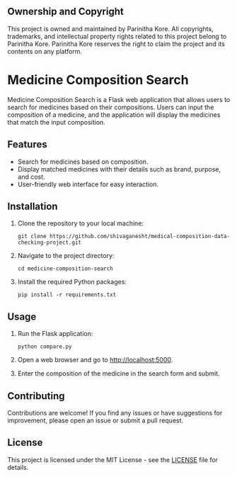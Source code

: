 ## Ownership and Copyright
This project is owned and maintained by Parinitha Kore. All copyrights, trademarks, and intellectual property rights related to this project belong to Parinitha Kore. Parinitha Kore reserves the right to claim the project and its contents on any platform.

# Medicine Composition Search

Medicine Composition Search is a Flask web application that allows users to search for medicines based on their compositions. Users can input the composition of a medicine, and the application will display the medicines that match the input composition.

## Features

- Search for medicines based on composition.
- Display matched medicines with their details such as brand, purpose, and cost.
- User-friendly web interface for easy interaction.

## Installation

1. Clone the repository to your local machine:
   ```
   git clone https://github.com/shivaganesht/medical-composition-data-checking-project.git
   ```

2. Navigate to the project directory:
   ```
   cd medicine-composition-search
   ```

3. Install the required Python packages:
   ```
   pip install -r requirements.txt
   ```

## Usage

1. Run the Flask application:
   ```
   python compare.py
   ```

2. Open a web browser and go to [http://localhost:5000](http://localhost:5000).
   
3. Enter the composition of the medicine in the search form and submit.

## Contributing

Contributions are welcome! If you find any issues or have suggestions for improvement, please open an issue or submit a pull request.

## License

This project is licensed under the MIT License - see the [LICENSE](LICENSE) file for details.
